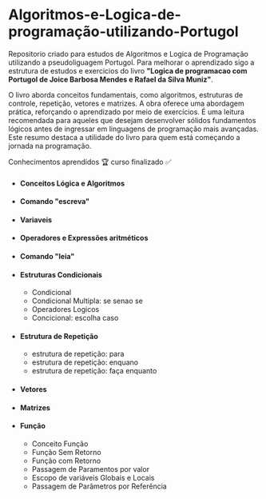 # Algoritmos-e-Logica-de-programação-utilizando-Portugol
Repositorio criado para estudos  de Algoritmos e Logica de Programação utilizando a pseudoliguagem Portugol.  Para melhorar o  aprendizado sigo a estrutura de estudos e exercicios do livro  __"Logica de programacao com Portugol de Joice Barbosa Mendes e Rafael da Silva Muniz"__.

O livro aborda conceitos fundamentais, como algoritmos, estruturas de controle, repetição, vetores e matrizes. A obra oferece uma abordagem prática, reforçando o aprendizado por meio de exercícios. É uma leitura recomendada para aqueles que desejam desenvolver sólidos fundamentos lógicos antes de ingressar em linguagens de programação mais avançadas. Este resumo destaca a utilidade do livro para quem está começando a jornada na programação.

Conhecimentos aprendidos 🏆
curso finalizado ✅
- #### Conceitos Lógica e Algoritmos
- #### Comando "escreva"
- #### Variaveis
- #### Operadores e Expressões aritméticos 
- #### Comando "leia"
- #### Estruturas Condicionais
  - Condicional
  - Condicional Multipla: se senao se
  - Operadores Logicos
  - Concicional: escolha caso
- #### Estrutura de Repetição
  - estrutura de repetição: para
   - estrutura de repetição: enquano
   - estrutura de repetição: faça enquanto
- #### Vetores
- #### Matrizes
- #### Função
  - Conceito Função
  - Função Sem Retorno
  - Função com Retorno
  - Passagem de Paramentos por valor
  - Escopo de variáveis Globais e Locais
  - Passagem de Parâmetros por Referência 
 


